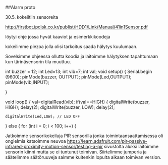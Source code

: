 ##Alarm proto

30.5. kokeiltiin sensoreita

http://firstbot.ipdisk.co.kr/publist/HDD1/Link/Manual/41in1Sensor.pdf

löytyi ohje jossa hyvät kaaviot ja esimerkkikoodeja

kokeilimme piezoa jolla olisi tarkoitus saada hälytys kuulumaan.

Sovelsimme ohjeessa ollutta koodia ja laitoimme hälytyksen tapahtumaan kun tärinäsensorin tila muuttuu.

int buzzer = 12;
int Led=13;
int vib=7;
int val;
void setup()
{
 Serial.begin (9600);
 pinMode(buzzer, OUTPUT);
 pinMode(Led,OUTPUT);
 pinMode(vib,INPUT);

}

void loop()
{
 val=digitalRead(vib);
   if(val==HIGH)
   {
     digitalWrite(buzzer, HIGH);
        delay(2);
        digitalWrite(buzzer, LOW);
        delay(2);

    digitalWrite(Led,LOW); // LED OFF
   }
   else
   {
       for (int i = 0; i < 100; i++)
       {




Jatkoimme sensorikokeiluja PIR sensorilla jonka toimintaansaattamisessa oli onglelmia katsoimme neuvoa https://learn.adafruit.com/pir-passive-infrared-proximity-motion-sensor/testing-a-pir
sivustolta aluksi laitoimme sensorin kiinni mutta se ei tuntunut toimivan. Siirtelimme jumperia ja säätelimme säätöruuveja saimme kuitenkin lopulta aikaan toimivan version.






































